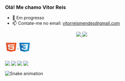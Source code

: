 ### Olá! Me chamo Vitor Reis 

- 🔭 Em progresso
- 📫 Contate-me no email: vitorreismendes@gmail.com
 <div align="center">
  <a href="https://github.com/vitorreismendes">
  <img height="160em" src="https://github-readme-stats.vercel.app/api?username=vitorreismendes&show_icons=true&theme=dark&include_all_commits=true&count_private=true"/>
  <img height="160em" src="https://github-readme-stats.vercel.app/api/top-langs/?username=vitorreismendes&layout=compact&langs_count=7&theme=dark"/>
</div>
  
<div style="display: inline_block"><br>
  <img align="center" alt="Rafa-HTML" height="30" width="40" src="https://raw.githubusercontent.com/devicons/devicon/master/icons/html5/html5-original.svg">
  <img align="center" alt="Rafa-CSS" height="30" width="40" src="https://raw.githubusercontent.com/devicons/devicon/master/icons/css3/css3-original.svg">
</div>
  
##
 
  <div>
    <a href="https://www.youtube.com/channel/UCl27Z_SQ737Tsh1BZbKTUgg" target="_blank"><img src="https://img.shields.io/badge/YouTube-FF0000?style=for-the-badge&logo=youtube&logoColor=white" target="_blank"></a>
  <a href="https://instagram.com/vitorre1s" target="_blank"><img src="https://img.shields.io/badge/-Instagram-%23E4405F?style=for-the-badge&logo=instagram&logoColor=white" target="_blank"></a>
 <a href="https://discord.gg/3NVh4kdd6G" target="_blank"><img src="https://img.shields.io/badge/Discord-7289DA?style=for-the-badge&logo=discord&logoColor=white" target="_blank"></a> 
  <a href="https://www.linkedin.com/in/vitor-reis-282260212/" target="_blank"><img src="https://img.shields.io/badge/-LinkedIn-%230077B5?style=for-the-badge&logo=linkedin&logoColor=white" target="_blank"></a>    
  </div> 
  
  ![Snake animation](https://github.com/vitorreismendes/vitorreismendes/blob/output/github-contribution-grid-snake.svg)
  
 
